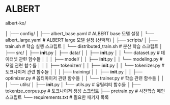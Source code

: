# ALBERT

albert-ko/

│
├── config/
│   ├── albert_base.yaml   # ALBERT base 모델 설정
│   └── albert_large.yaml  # ALBERT large 모델 설정 (선택적)
│
├── scripts/
│   ├── train.sh           # 학습 실행 스크립트
│   └── distributed_train.sh # 분산 학습 스크립트
│
├── src/
│   ├── __init__.py
│   ├── data/
│   │   ├── __init__.py
│   │   └── dataset.py     # 데이터셋 관련 함수들
│   │
│   ├── model/
│   │   ├── __init__.py
│   │   └── modeling.py    # 모델 관련 함수들
│   │
│   ├── tokenizer/
│   │   ├── __init__.py
│   │   └── tokenizer.py   # 토크나이저 관련 함수들
│   │
│   ├── training/
│   │   ├── __init__.py
│   │   ├── optimizer.py   # 옵티마이저 관련 함수들
│   │   └── trainer.py     # 학습 관련 함수들
│   │
│   └── utils/
│       ├── __init__.py
│       └── utils.py       # 유틸리티 함수들
│
├── tokenize_corpus.py     # 토크나이저 생성 스크립트
├── pretrain.py            # 사전학습 메인 스크립트
└── requirements.txt       # 필요한 패키지 목록
